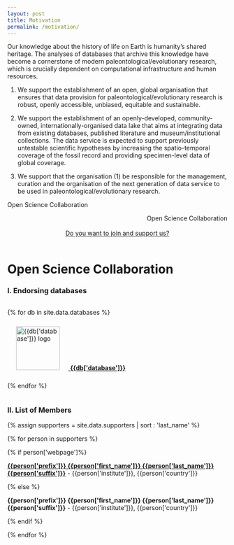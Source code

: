 ```yaml
---
layout: post
title: Motivation 
permalink: /motivation/
---
```


Our knowledge about the history of life on Earth is humanity’s shared heritage. The analyses of databases that archive this knowledge have become a cornerstone of modern paleontological/evolutionary research, which is crucially dependent on computational infrastructure and human resources.
 
1. We support the establishment of an open, global organisation that ensures that data provision for paleontological/evolutionary research is robust, openly accessible, unbiased, equitable and sustainable. 

2. We support the establishment of an openly-developed, community-owned, internationally-organised data lake that aims at integrating data from existing databases, published literature and museum/institutional collections. The data service is expected to support previously untestable scientific hypotheses by increasing the spatio-temporal coverage of the fossil record and providing specimen-level data of global coverage.

3. We support that the organisation (1) be responsible for the management, curation and the organisation of the next generation of data service to be used in paleontological/evolutionary research.

Open Science Collaboration



<div style="text-align:right">
  Open Science Collaboration
</div>

<br>

<div style="text-align:center">
<a class="btn btn-success btn-lg get-started-btn" href="https://forms.gle/JbTzFR1ZkmsborsS9">
Do you want to join and support us? 
</a>
</div>

<br>

# Open Science Collaboration 

  

### I. Endorsing databases

<div style="display:grid;grid-template-rows:auto">

{% for db in site.data.databases %}

<div style="grid-row;margin-top:10px;margin-bottom:10px">

<a href="{{db['webpage']}}">
<img src="{{site.baseurl}}{{site.url}}/images/logos/{{db['logo']}}" alt="{{db['database']}} logo" height="100px" style="margin-left:20px;margin-right:20px">
<strong>{{db['database']}}</strong>
</a>

</div>

{% endfor %}

</div>

### II. List of Members

{% assign supporters = site.data.supporters | sort : 'last_name' %}

{% for person in supporters %}

{% if person['webpage']%}

[<strong>{{person['prefix']}} {{person['first_name']}} {{person['last_name']}} {{person['suffix']}}</strong>]({{person['webpage']}}) - {{person['institute']}}, {{person['country']}}

{% else %}

<strong>{{person['prefix']}} {{person['first_name']}} {{person['last_name']}} {{person['suffix']}}</strong> - {{person['institute']}}, {{person['country']}}

{% endif %}

{% endfor %}



